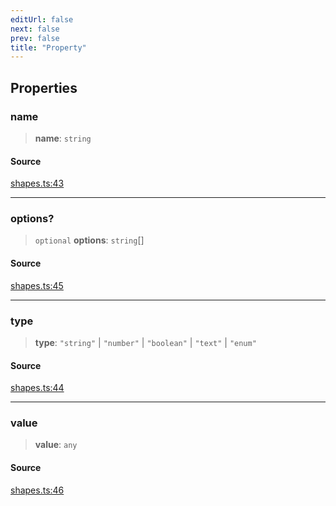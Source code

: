 ```yaml
---
editUrl: false
next: false
prev: false
title: "Property"
---
```


## Properties

### name

> **name**: `string`

#### Source

[shapes.ts:43](https://github.com/dgmjs/dgmjs/blob/c296d113d513e412f08f9016159ca40d11e704cd/packages/core/src/shapes.ts#L43)

***

### options?

> `optional` **options**: `string`[]

#### Source

[shapes.ts:45](https://github.com/dgmjs/dgmjs/blob/c296d113d513e412f08f9016159ca40d11e704cd/packages/core/src/shapes.ts#L45)

***

### type

> **type**: `"string"` \| `"number"` \| `"boolean"` \| `"text"` \| `"enum"`

#### Source

[shapes.ts:44](https://github.com/dgmjs/dgmjs/blob/c296d113d513e412f08f9016159ca40d11e704cd/packages/core/src/shapes.ts#L44)

***

### value

> **value**: `any`

#### Source

[shapes.ts:46](https://github.com/dgmjs/dgmjs/blob/c296d113d513e412f08f9016159ca40d11e704cd/packages/core/src/shapes.ts#L46)
